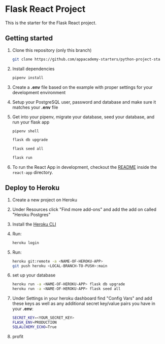 # Flask React Project

This is the starter for the Flask React project.

## Getting started

1. Clone this repository (only this branch)

   ```bash
   git clone https://github.com/appacademy-starters/python-project-starter.git
   ```

2. Install dependencies

   ```bash
   pipenv install
   ```

3. Create a **.env** file based on the example with proper settings for your
   development environment

4. Setup your PostgreSQL user, password and database and make sure it matches
   your **.env** file

5. Get into your pipenv, migrate your database, seed your database, and run your
   flask app

   ```bash
   pipenv shell
   ```

   ```bash
   flask db upgrade
   ```

   ```bash
   flask seed all
   ```

   ```bash
   flask run
   ```

6. To run the React App in development, checkout the [README](./react-app/README.md)
   inside the `react-app` directory.

## Deploy to Heroku

1. Create a new project on Heroku

2. Under Resources click "Find more add-ons" and add the add on called
   "Heroku Postgres"

3. Install the [Heroku CLI](https://devcenter.heroku.com/articles/heroku-command-line)

4. Run:

   ```bash
   heroku login
   ```

5. Run:

   ```bash
   heroku git:remote -a <NAME-OF-HEROKU-APP>
   git push heroku <LOCAL-BRANCH-TO-PUSH>:main
   ```

6. set up your database

   ```bash
   heroku run -a <NAME-OF-HEROKU-APP> flask db upgrade
   heroku run -a <NAME-OF-HEROKU-APP> flask seed all
   ```

7. Under Settings in your heroku dashboard find "Config Vars" and add these keys
   as well as any additional secret key/value pairs you have in your **.env**:

   ```bash
   SECRET_KEY=<YOUR_SECRET_KEY>
   FLASK_ENV=PRODUCTION
   SQLALCHEMY_ECHO=True
   ```

8. profit
